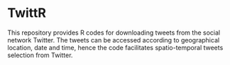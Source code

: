 # TwittR
This repository provides R codes for downloading tweets from the social network Twitter. The tweets can be accessed according to geographical location, date and time, hence the code facilitates spatio-temporal tweets selection from Twitter. 
